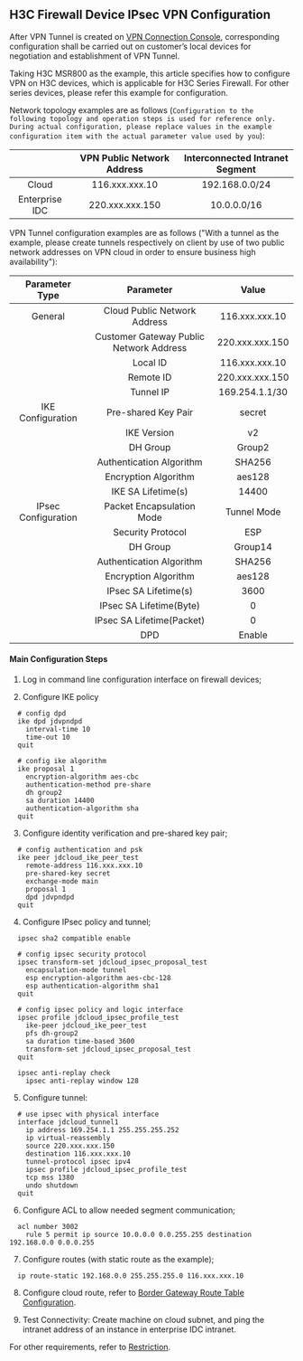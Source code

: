 ## H3C Firewall Device IPsec VPN Configuration
After VPN Tunnel is created on [VPN Connection Console](https://cns-console.jdcloud.com/host/vpnConnection/list), corresponding configuration shall be carried out on customer’s local devices for negotiation and establishment of VPN Tunnel.

Taking H3C MSR800 as the example, this article specifies how to configure VPN on H3C devices, which is applicable for H3C Series Firewall. For other series devices, please refer this example for configuration.

Network topology examples are as follows (``Configuration to the following topology and operation steps is used for reference only. During actual configuration, please replace values in the example configuration item with the actual parameter value used by you``):

|  | VPN Public Network Address | Interconnected Intranet Segment |
|:---:|:---:|:---:|
| Cloud | 116.xxx.xxx.10 | 192.168.0.0/24 |
| Enterprise IDC | 220.xxx.xxx.150 | 10.0.0.0/16 |

VPN Tunnel configuration examples are as follows ("With a tunnel as the example, please create tunnels respectively on client by use of two public network addresses on VPN cloud in order to ensure business high availability"):

| Parameter Type | Parameter | Value |
|:---:|:---:|:---:|
| General | Cloud Public Network Address | 116.xxx.xxx.10 |
|  | Customer Gateway Public Network Address | 220.xxx.xxx.150 |
|  | Local ID | 116.xxx.xxx.10 |
|  | Remote ID | 220.xxx.xxx.150 |
|  | Tunnel IP | 169.254.1.1/30 |
| IKE Configuration | Pre-shared Key Pair | secret |
|  | IKE Version | v2 |
|  | DH Group | Group2 |
|  | Authentication Algorithm | SHA256 |
|  | Encryption Algorithm | aes128 |
|  | IKE SA Lifetime(s) | 14400 |
| IPsec Configuration | Packet Encapsulation Mode | Tunnel Mode |
|  | Security Protocol | ESP |
|  | DH Group | Group14 |
|  | Authentication Algorithm | SHA256 |
|  | Encryption Algorithm | aes128 |
|  | IPsec SA Lifetime(s) | 3600 |
|  | IPsec SA Lifetime(Byte) | 0 |
|  | IPsec SA Lifetime(Packet) | 0 |
|  | DPD | Enable |

#### Main Configuration Steps
1. Log in command line configuration interface on firewall devices;

2. Configure IKE policy
```
  # config dpd
  ike dpd jdvpndpd
    interval-time 10
    time-out 10
  quit

  # config ike algorithm
  ike proposal 1
    encryption-algorithm aes-cbc
    authentication-method pre-share
    dh group2
    sa duration 14400
    authentication-algorithm sha
  quit
```

3. Configure identity verification and pre-shared key pair;
```
  # config authentication and psk
  ike peer jdcloud_ike_peer_test
    remote-address 116.xxx.xxx.10
    pre-shared-key secret
    exchange-mode main
    proposal 1
    dpd jdvpndpd
  quit
```

4. Configure IPsec policy and tunnel;
```
  ipsec sha2 compatible enable

  # config ipsec security protocol
  ipsec transform-set jdcloud_ipsec_proposal_test
    encapsulation-mode tunnel
    esp encryption-algorithm aes-cbc-128
    esp authentication-algorithm sha1
  quit

  # config ipsec policy and logic interface
  ipsec profile jdcloud_ipsec_profile_test
    ike-peer jdcloud_ike_peer_test
    pfs dh-group2
    sa duration time-based 3600
    transform-set jdcloud_ipsec_proposal_test
  quit

  ipsec anti-replay check
    ipsec anti-replay window 128
```

5. Configure tunnel:
```
  # use ipsec with physical interface
  interface jdcloud_tunnel1
    ip address 169.254.1.1 255.255.255.252
    ip virtual-reassembly
    source 220.xxx.xxx.150
    destination 116.xxx.xxx.10
    tunnel-protocol ipsec ipv4
    ipsec profile jdcloud_ipsec_profile_test
    tcp mss 1380
    undo shutdown
  quit
```

6. Configure ACL to allow needed segment communication;
```
  acl number 3002
    rule 5 permit ip source 10.0.0.0 0.0.255.255 destination 192.168.0.0 0.0.0.255
```

7. Configure routes (with static route as the example);
```
  ip route-static 192.168.0.0 255.255.255.0 116.xxx.xxx.10
```

8. Configure cloud route, refer to [Border Gateway Route Table Configuration](../../Operation-Guide/Route-Management/Border-Gateway-Route-Configuration.md).

9. Test Connectivity:
Create machine on cloud subnet, and ping the intranet address of an instance in enterprise IDC intranet.

For other requirements, refer to [Restriction](../../Introduction/Restrictions.md).
